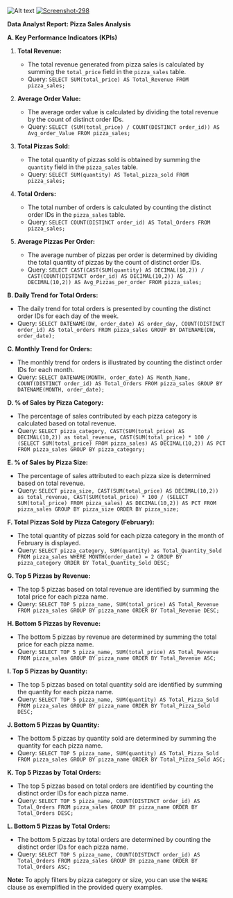 ![Alt text](relative%20path/to/img.jpg?raw=true "Title")
<a href="https://ibb.co/17MSV0G"><img src="https://i.ibb.co/xXY4v2q/Screenshot-298.png" alt="Screenshot-298" border="0"></a>

**Data Analyst Report: Pizza Sales Analysis**

**A. Key Performance Indicators (KPIs)**

1. **Total Revenue:**
   - The total revenue generated from pizza sales is calculated by summing the `total_price` field in the `pizza_sales` table.
   - Query: `SELECT SUM(total_price) AS Total_Revenue FROM pizza_sales;`

2. **Average Order Value:**
   - The average order value is calculated by dividing the total revenue by the count of distinct order IDs.
   - Query: `SELECT (SUM(total_price) / COUNT(DISTINCT order_id)) AS Avg_order_Value FROM pizza_sales;`

3. **Total Pizzas Sold:**
   - The total quantity of pizzas sold is obtained by summing the `quantity` field in the `pizza_sales` table.
   - Query: `SELECT SUM(quantity) AS Total_pizza_sold FROM pizza_sales;`

4. **Total Orders:**
   - The total number of orders is calculated by counting the distinct order IDs in the `pizza_sales` table.
   - Query: `SELECT COUNT(DISTINCT order_id) AS Total_Orders FROM pizza_sales;`

5. **Average Pizzas Per Order:**
   - The average number of pizzas per order is determined by dividing the total quantity of pizzas by the count of distinct order IDs.
   - Query: `SELECT CAST(CAST(SUM(quantity) AS DECIMAL(10,2)) / CAST(COUNT(DISTINCT order_id) AS DECIMAL(10,2)) AS DECIMAL(10,2)) AS Avg_Pizzas_per_order FROM pizza_sales;`

**B. Daily Trend for Total Orders:**
   - The daily trend for total orders is presented by counting the distinct order IDs for each day of the week.
   - Query: `SELECT DATENAME(DW, order_date) AS order_day, COUNT(DISTINCT order_id) AS total_orders FROM pizza_sales GROUP BY DATENAME(DW, order_date);`

**C. Monthly Trend for Orders:**
   - The monthly trend for orders is illustrated by counting the distinct order IDs for each month.
   - Query: `SELECT DATENAME(MONTH, order_date) AS Month_Name, COUNT(DISTINCT order_id) AS Total_Orders FROM pizza_sales GROUP BY DATENAME(MONTH, order_date);`

**D. % of Sales by Pizza Category:**
   - The percentage of sales contributed by each pizza category is calculated based on total revenue.
   - Query: `SELECT pizza_category, CAST(SUM(total_price) AS DECIMAL(10,2)) as total_revenue, CAST(SUM(total_price) * 100 / (SELECT SUM(total_price) FROM pizza_sales) AS DECIMAL(10,2)) AS PCT FROM pizza_sales GROUP BY pizza_category;`

**E. % of Sales by Pizza Size:**
   - The percentage of sales attributed to each pizza size is determined based on total revenue.
   - Query: `SELECT pizza_size, CAST(SUM(total_price) AS DECIMAL(10,2)) as total_revenue, CAST(SUM(total_price) * 100 / (SELECT SUM(total_price) FROM pizza_sales) AS DECIMAL(10,2)) AS PCT FROM pizza_sales GROUP BY pizza_size ORDER BY pizza_size;`

**F. Total Pizzas Sold by Pizza Category (February):**
   - The total quantity of pizzas sold for each pizza category in the month of February is displayed.
   - Query: `SELECT pizza_category, SUM(quantity) as Total_Quantity_Sold FROM pizza_sales WHERE MONTH(order_date) = 2 GROUP BY pizza_category ORDER BY Total_Quantity_Sold DESC;`

**G. Top 5 Pizzas by Revenue:**
   - The top 5 pizzas based on total revenue are identified by summing the total price for each pizza name.
   - Query: `SELECT TOP 5 pizza_name, SUM(total_price) AS Total_Revenue FROM pizza_sales GROUP BY pizza_name ORDER BY Total_Revenue DESC;`

**H. Bottom 5 Pizzas by Revenue:**
   - The bottom 5 pizzas by revenue are determined by summing the total price for each pizza name.
   - Query: `SELECT TOP 5 pizza_name, SUM(total_price) AS Total_Revenue FROM pizza_sales GROUP BY pizza_name ORDER BY Total_Revenue ASC;`

**I. Top 5 Pizzas by Quantity:**
   - The top 5 pizzas based on total quantity sold are identified by summing the quantity for each pizza name.
   - Query: `SELECT TOP 5 pizza_name, SUM(quantity) AS Total_Pizza_Sold FROM pizza_sales GROUP BY pizza_name ORDER BY Total_Pizza_Sold DESC;`

**J. Bottom 5 Pizzas by Quantity:**
   - The bottom 5 pizzas by quantity sold are determined by summing the quantity for each pizza name.
   - Query: `SELECT TOP 5 pizza_name, SUM(quantity) AS Total_Pizza_Sold FROM pizza_sales GROUP BY pizza_name ORDER BY Total_Pizza_Sold ASC;`

**K. Top 5 Pizzas by Total Orders:**
   - The top 5 pizzas based on total orders are identified by counting the distinct order IDs for each pizza name.
   - Query: `SELECT TOP 5 pizza_name, COUNT(DISTINCT order_id) AS Total_Orders FROM pizza_sales GROUP BY pizza_name ORDER BY Total_Orders DESC;`

**L. Bottom 5 Pizzas by Total Orders:**
   - The bottom 5 pizzas by total orders are determined by counting the distinct order IDs for each pizza name.
   - Query: `SELECT TOP 5 pizza_name, COUNT(DISTINCT order_id) AS Total_Orders FROM pizza_sales GROUP BY pizza_name ORDER BY Total_Orders ASC;`

**Note:** To apply filters by pizza category or size, you can use the `WHERE` clause as exemplified in the provided query examples.
